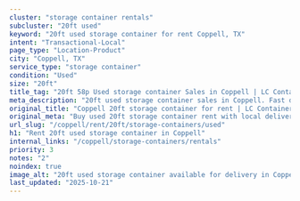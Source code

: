 ```yaml
---
cluster: "storage container rentals"
subcluster: "20ft used"
keyword: "20ft used storage container for rent Coppell, TX"
intent: "Transactional-Local"
page_type: "Location-Product"
city: "Coppell, TX"
service_type: "storage container"
condition: "Used"
size: "20ft"
title_tag: "20ft 58p Used storage container Sales in Coppell | LC Container"
meta_description: "20ft used storage container sales in Coppell. Fast delivery, competitive pricing. Serving storage containers area. Quote ID: GYS. Call (214) 524-4168 for your free quote today."
original_title: "Coppell 20ft storage container for rent | LC Container"
original_meta: "Buy used 20ft storage container rent with local delivery in Coppell, TX. LC Container — local Since 2003. Request a fast quote today."
url_slug: "/coppell/rent/20ft/storage-containers/used"
h1: "Rent 20ft used storage container in Coppell"
internal_links: "/coppell/storage-containers/rentals"
priority: 3
notes: "2"
noindex: true
image_alt: "20ft used storage container available for delivery in Coppell"
last_updated: "2025-10-21"
---
```


<!-- TODO: Add unique city/inventory copy, images, and internal links here. -->
